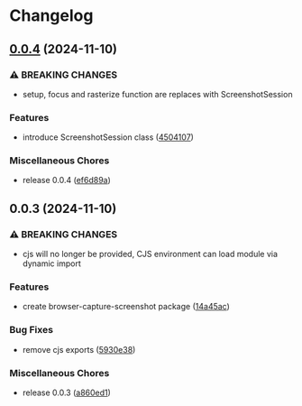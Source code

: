 # Changelog

## [0.0.4](https://github.com/amoshydra/browser-capture-screenshot/compare/v0.0.3...v0.0.4) (2024-11-10)


### ⚠ BREAKING CHANGES

* setup, focus and rasterize function are replaces with ScreenshotSession

### Features

* introduce ScreenshotSession class ([4504107](https://github.com/amoshydra/browser-capture-screenshot/commit/45041078517eab55753d2adfcb4a14c0f0800492))


### Miscellaneous Chores

* release 0.0.4 ([ef6d89a](https://github.com/amoshydra/browser-capture-screenshot/commit/ef6d89ab50851f94e124d94595026a609c08afa8))

## 0.0.3 (2024-11-10)


### ⚠ BREAKING CHANGES

* cjs will no longer be provided, CJS environment can load module via dynamic import

### Features

* create browser-capture-screenshot package ([14a45ac](https://github.com/amoshydra/browser-capture-screenshot/commit/14a45acde1261f99e551016a42bca2094060c3f8))


### Bug Fixes

* remove cjs exports ([5930e38](https://github.com/amoshydra/browser-capture-screenshot/commit/5930e38a85fc30233d0dfa4bb86bce15a3ad286b))


### Miscellaneous Chores

* release 0.0.3 ([a860ed1](https://github.com/amoshydra/browser-capture-screenshot/commit/a860ed189705a3dfcc4456f1e2ee09398b358853))
